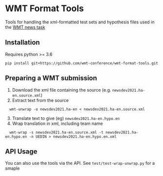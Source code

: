 # WMT Format Tools

Tools for handling the xml-formatted test sets and hypothesis files used in the [WMT news task](http://www.statmt.org/wmt21/translation-task.html)


## Installation

Requires python >= 3.6

```pip install git+https://github.com/wmt-conference/wmt-format-tools.git```

## Preparing a WMT submission
1. Download the xml file containing the source (e.g. `newsdev2021.ha-en.source.xml`)
2. Extract text from the source
  ```
    wmt-unwrap -o newsdev2021.ha-en < newsdev2021.ha-en.source.xml
  ```
3. Translate text to give (eg) `newsdev2021.ha-en.hypo.en`
4. Wrap translation in xml, including team name
  ```
    wmt-wrap -s newsdev2021.ha-en.source.xml -t newsdev2021.ha-en.hypo.en -n UEDIN > newsdev2021.ha-en.hypo.en.xml
  ```
## API Usage
 You can also use the tools via the API. See `test/test-wrap-unwrap.py` for a smaple
